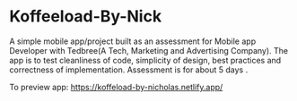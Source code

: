 # Koffeeload-By-Nick

A simple mobile app/project built as an assessment for Mobile app Developer with Tedbree(A Tech, Marketing and Advertising Company). The app is to test cleanliness of code, simplicity of design, best practices and correctness of implementation. Assessment is for about 5 days .

To preview app: https://koffeload-by-nicholas.netlify.app/

